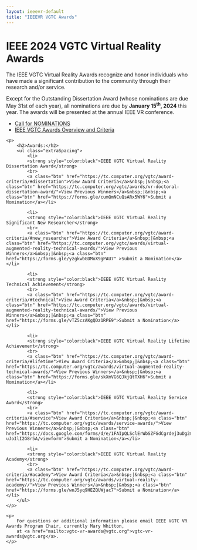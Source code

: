 ```yaml
---
layout: ieeevr-default
title: "IEEEVR VGTC Awards"
---
```


<div>
    <h1>IEEE 2024 VGTC Virtual Reality Awards</h1>
    <p>
        The IEEE VGTC Virtual Reality Awards recognize and honor individuals who have made a significant contribution 
        to the community through their research and/or service. 
    </p>
    <p>
        Except for the Outstanding Dissertation Award (whose nominations are due May 31st of each year), all nominations are due by <strong>January 15<sup>th</sup>, 2024</strong> this year. The awards will be presented at the annual IEEE VR conference.
    </p>
    <ul class="extraSpacing">
        <li>
            <a href="{{"/assets/award/IEEE_VGTC_VR_Awards_2024_Call_for_Nominations.pdf" | relative_url }}">Call for NOMINATIONS</a>
        </li>
        <li>
            <a href="https://tc.computer.org/vgtc/award-criteria/">IEEE VGTC Awards Overview and Criteria</a>
        </li>
    </ul>   
    
    <p>
        <h2>Awards:</h2>
        <ul class="extraSpacing">
            <li>
            <strong style="color:black">IEEE VGTC Virtual Reality Dissertation Award</strong>
            <br>
            <a class="btn" href="https://tc.computer.org/vgtc/award-criteria/#dissertation">View Award Criteria</a>&nbsp;|&nbsp;<a class="btn" href="https://tc.computer.org/vgtc/awards/vr-doctoral-dissertation-award/">View Previous Winners</a>&nbsp;|&nbsp;<a class="btn" href="https://forms.gle/cumQmNCuQsARx5WY6">Submit a Nomination</a></li>

            <li>
            <strong style="color:black">IEEE VGTC Virtual Reality Significant New Researcher</strong>
            <br>
            <a class="btn" href="https://tc.computer.org/vgtc/award-criteria/#new_researcher">View Award Criteria</a>&nbsp;|&nbsp;<a class="btn" href="https://tc.computer.org/vgtc/awards/virtual-augmented-reality-technical-awards/">View Previous Winners</a>&nbsp;|&nbsp;<a class="btn" href="https://forms.gle/yzgkwbGDMoX9gPAU7" >Submit a Nomination</a></li>

            <li>
            <strong style="color:black">IEEE VGTC Virtual Reality Technical Achievement</strong>
            <br>
            <a class="btn" href="https://tc.computer.org/vgtc/award-criteria/#technical">View Award Criteria</a>&nbsp;|&nbsp;<a class="btn" href="https://tc.computer.org/vgtc/awards/virtual-augmented-reality-technical-awards/">View Previous Winners</a>&nbsp;|&nbsp;<a class="btn" href="https://forms.gle/vTZ5czAKgQDz1RPE9">Submit a Nomination</a></li>

            <li>
            <strong style="color:black">IEEE VGTC Virtual Reality Lifetime Achievement</strong>
            <br>
            <a class="btn" href="https://tc.computer.org/vgtc/award-criteria/#lifetime">View Award Criteria</a>&nbsp;|&nbsp;<a class="btn" href="https://tc.computer.org/vgtc/awards/virtual-augmented-reality-technical-awards/">View Previous Winners</a>&nbsp;|&nbsp;<a class="btn" href="https://forms.gle/skXmVG6QJkjQtTXH6">Submit a Nomination</a></li>

            <li>
            <strong style="color:black">IEEE VGTC Virtual Reality Service Award</strong>
            <br>
            <a class="btn" href="https://tc.computer.org/vgtc/award-criteria/#service">View Award Criteria</a>&nbsp;|&nbsp;<a class="btn" href="https://tc.computer.org/vgtc/awards/service-awards/">View Previous Winners</a>&nbsp;|&nbsp;<a class="btn" href="https://docs.google.com/forms/d/e/1FAIpQLSclErWbSZFGdCgrdej3uDg2mx2xr6YRkXI6u-uJoIlI2G8r5A/viewform">Submit a Nomination</a></li>

            <li>
            <strong style="color:black">IEEE VGTC Virtual Reality Academy</strong>
            <br>
            <a class="btn" href="https://tc.computer.org/vgtc/award-criteria/#academy">View Award Criteria</a>&nbsp;|&nbsp;<a class="btn" href="https://tc.computer.org/vgtc/awards/virtual-reality-academy//">View Previous Winners</a>&nbsp;|&nbsp;<a class="btn" href="https://forms.gle/wnJ5yq9HEZQUWjac7">Submit a Nomination</a></li>            
        </ul>
    </p>

    <p>
        For questions or additional information please email IEEE VGTC VR Awards Program Chair, currently Mary Whitton, 
        at <a href="mailto:vgtc-vr-awards@vgtc.org">vgtc-vr-awards@vgtc.org</a>.
    </p>

</div>
